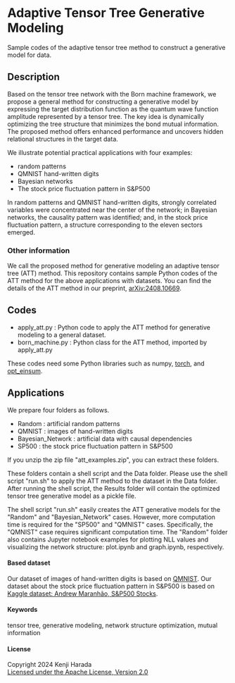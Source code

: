 # Adaptive Tensor Tree Generative Modeling
Sample codes of the adaptive tensor tree method to construct a generative model for data.

## Description
Based on the tensor tree network with the Born machine framework, we propose a general method for constructing a generative model by expressing the target distribution function as the quantum wave function amplitude represented by a tensor tree. The key idea is dynamically optimizing the tree structure that minimizes the bond mutual information. The proposed method offers enhanced performance and uncovers hidden relational structures in the target data.

We illustrate potential practical applications with four examples:
* random patterns
* QMNIST hand-written digits
* Bayesian networks
* The stock price fluctuation pattern in S&P500
  
In random patterns and QMNIST hand-written digits, strongly correlated variables were concentrated near the center of the network; in Bayesian networks, the causality pattern was identified; and, in the stock price fluctuation pattern, a structure corresponding to the eleven sectors emerged.

### Other information
We call the proposed method for generative modeling an adaptive tensor tree (ATT) method. This repository contains sample Python codes of the ATT method for the above applications with datasets. You can find the details of the ATT method in our preprint, [arXiv:2408.10669](https://arxiv.org/abs/2408.10669).

## Codes
* apply_att.py : Python code to apply the ATT method for generative modeling to a general dataset.
* born_machine.py : Python class for the ATT method, imported by apply_att.py

These codes need some Python libraries such as numpy, [torch](https://pytorch.org), and [opt_einsum](https://github.com/dgasmith/opt_einsum).

## Applications
We prepare four folders as follows.
 * Random : artificial random patterns
 * QMNIST : images of hand-written digits
 * Bayesian_Network : artificial data with causal dependencies
 * SP500 : the stock price fluctuation pattern in S&P500

If you unzip the zip file "att_examples.zip", you can extract these folders.

These folders contain a shell script and the Data folder. Please use the shell script "run.sh" to apply the ATT method to the dataset in the Data folder. After running the shell script, the Results folder will contain the optimized tensor tree generative model as a pickle file.

The shell script "run.sh" easily creates the ATT generative models for the "Random" and "Bayesian_Network" cases. However, more computation time is required for the "SP500" and "QMNIST" cases. Specifically, the "QMNIST" case requires significant computation time. The "Random" folder also contains Jupyter notebook examples for plotting NLL values and visualizing the network structure: plot.ipynb and graph.ipynb, respectively.

#### Based dataset
Our dataset of images of hand-written digits is based on [QMNIST](https://github.com/facebookresearch/qmnist).
Our dataset about the stock price fluctuation pattern in S&P500 is based on [Kaggle dataset: Andrew Maranhão, S&P500 Stocks](https://www.kaggle.com/datasets/andrewmvd/sp-500-stocks/data).

#### Keywords
tensor tree, generative modeling, network structure optimization, mutual information

#### License
Copyright 2024 Kenji Harada  
[Licensed under the Apache License, Version 2.0](http://www.apache.org/licenses/LICENSE-2.0)
